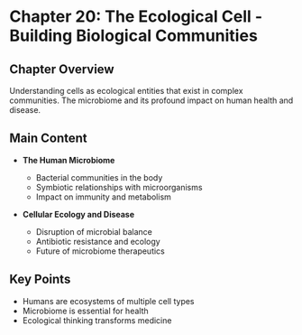 # Chapter 20: The Ecological Cell - Building Biological Communities

## Chapter Overview
Understanding cells as ecological entities that exist in complex communities. The microbiome and its profound impact on human health and disease.

## Main Content
- **The Human Microbiome**
  - Bacterial communities in the body
  - Symbiotic relationships with microorganisms
  - Impact on immunity and metabolism

- **Cellular Ecology and Disease**
  - Disruption of microbial balance
  - Antibiotic resistance and ecology
  - Future of microbiome therapeutics

## Key Points
- Humans are ecosystems of multiple cell types
- Microbiome is essential for health
- Ecological thinking transforms medicine